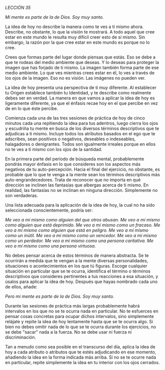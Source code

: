 *LECCIÓN 35*

*Mi mente es parte de la de Dios. Soy muy santo.*

La idea de hoy no describe la manera como te ves a ti mismo ahora. Describe, no obstante, lo que la visión te mostrará. A todo aquel que cree estar en este mundo le resulta muy difícil creer esto de sí mismo. Sin embargo, la razón por la que cree estar en este mundo es porque no lo cree.

Crees que formas parte del lugar donde piensas que estás. Eso se debe a que te rodeas del medio ambiente que deseas. Y lo deseas para proteger la imagen que has forjado de ti mismo. La imagen también forma parte de ese medio ambiente. Lo que ves mientras crees estar en él, lo ves a través de los ojos de la imagen. Eso no es visión. Las imágenes no pueden ver.

La idea de hoy presenta una perspectiva de ti muy diferente. Al establecer tu Origen establece también tu Identidad, y te describe como realmente debes ser en verdad. La manera en que vamos a aplicar la idea de hoy es ligeramente diferente, ya que el énfasis recae hoy en el que percibe en vez de en lo que éste percibe.

Comienza cada una de las tres sesiones de práctica de hoy de cinco minutos cada una repitiendo la idea para tus adentros, luego cierra los ojos y escudriña tu mente en busca de los diversos términos descriptivos que te adjudicas a ti mismo. Incluye todos los atributos basados en el ego que te adscribes, sean positivos o negativos, deseables o indeseables, halagadores o denigrantes. Todos son igualmente irreales porque en ellos no te ves a ti mismo con los ojos de la santidad.

En la primera parte del período de búsqueda mental, probablemente pondrás mayor énfasis en lo que consideres son los aspectos más negativos de tu auto-percepción. Hacia el final del ejercicio, no obstante, es probable que lo que te venga a la mente sean los términos descriptivos más auto-engrandecedores. Trata de reconocer que no importa en qué dirección se inclinen las fantasías que albergas acerca de ti mismo. En realidad, las fantasías no se inclinan en ninguna dirección. Simplemente no son verdaderas.

Una lista adecuada para la aplicación de la idea de hoy, la cual no ha sido seleccionada conscientemente, podría ser:

_Me veo a mí mismo como alguien del que otros abusan._
_Me veo a mí mismo como alguien que está deprimido._
_Me veo a mí mismo como un fracaso._
_Me veo a mí mismo como alguien que está en peligro._
_Me veo a mí mismo como un inútil._
_Me veo a mí mismo como un vencedor._
_Me veo a mí mismo como un perdedor._
_Me veo a mí mismo como una persona caritativa._
_Me veo a mí mismo como una persona virtuosa._

No debes pensar acerca de estos términos de manera abstracta. Se te ocurrirán a medida que te vengan a la mente diversas personalidades, situaciones o acontecimientos en los que tú figuras. Escoge cualquier situación en particular que se te ocurra, identifica el término o términos descriptivos que consideres pertinentes a tus reacciones a esa situación, y úsalos para aplicar la idea de hoy. Después que hayas nombrado cada uno de ellos, añade:

_Pero mi mente es parte de la de Dios. Soy muy santo._

Durante las sesiones de práctica más largas probablemente habrá intervalos en los que no se te ocurra nada en particular. No te esfuerces en pensar cosas concretas para ocupar dichos intervalos, sino simplemente relájate y repite la idea de hoy lentamente hasta que se te ocurra algo. Si bien no debes omitir nada de lo que se te ocurra durante los ejercicios, no se debe "sacar" nada a la fuerza. No se debe usar ni fuerza ni discriminación.

Tan a menudo como sea posible en el transcurso del día, aplica la idea de hoy a cada atributo o atributos que te estés adjudicando en ese momento, añadiendo la idea en la forma indicada más arriba. Si no se te ocurre nada en particular, repite simplemente la idea en tu interior con los ojos cerrados.